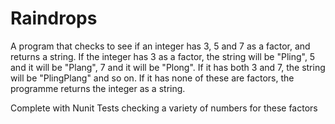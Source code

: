 # Raindrops

A program that checks to see if an integer has 3, 5 and 7 as a factor, and returns a string.  If the integer has 3 as a factor, the string will be "Pling", 5 and it will be "Plang", 7 and it will be "Plong".  If it has both 3 and 7, the string will be "PlingPlang" and so on. If it has none of these are factors,  the programme returns the integer as a string.

Complete with Nunit Tests checking a variety of numbers for these factors